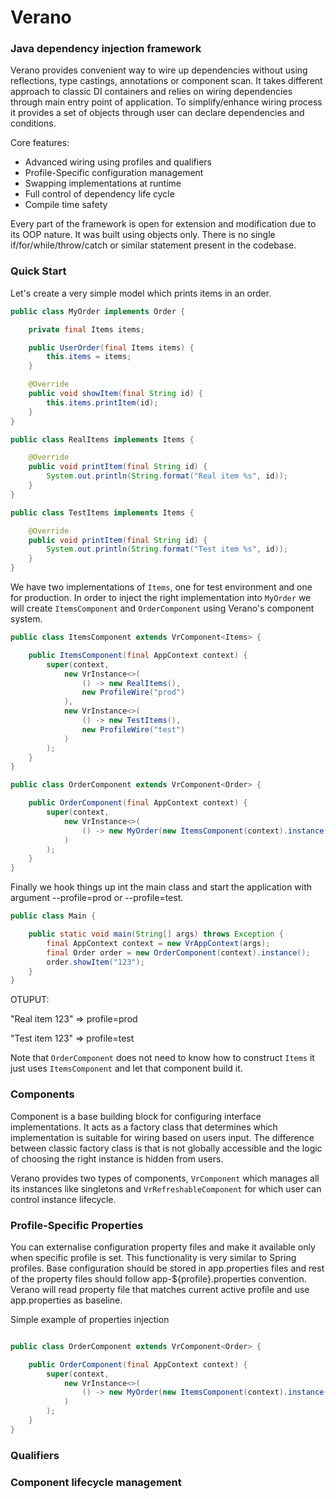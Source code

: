 # Verano
### Java dependency injection framework

Verano provides convenient way to wire up dependencies 
without using reflections, type castings, annotations or component scan. It takes 
different approach to classic DI containers and relies on wiring dependencies through 
main entry point of application. To simplify/enhance wiring process it provides 
a set of objects through user can declare dependencies and conditions.

Core features:
- Advanced wiring using profiles and qualifiers
- Profile-Specific configuration management
- Swapping implementations at runtime
- Full control of dependency life cycle
- Compile time safety

Every part of the framework is open for extension and modification due to
its OOP nature. It was built using objects only. There is no single 
if/for/while/throw/catch or similar statement present in the codebase.

### Quick Start

Let's create a very simple model which prints items in an order. 
```java
public class MyOrder implements Order {

    private final Items items;

    public UserOrder(final Items items) {
        this.items = items;
    }

    @Override
    public void showItem(final String id) {
        this.items.printItem(id);
    }
}
```
```java
public class RealItems implements Items {

    @Override
    public void printItem(final String id) {
        System.out.println(String.format("Real item %s", id));
    }
}
```
```java
public class TestItems implements Items {

    @Override
    public void printItem(final String id) {
        System.out.println(String.format("Test item %s", id));
    }
}
```
We have two implementations of `Items`, one for test environment and one
for production. In order to inject the right implementation into `MyOrder` we
will create `ItemsComponent` and `OrderComponent` using Verano's component
system.
```java
public class ItemsComponent extends VrComponent<Items> {

    public ItemsComponent(final AppContext context) {
        super(context,
            new VrInstance<>(
                () -> new RealItems(),
                new ProfileWire("prod")
            ),
            new VrInstance<>(
                () -> new TestItems(),
                new ProfileWire("test")
            )
        );
    }
}
```
```java
public class OrderComponent extends VrComponent<Order> {

    public OrderComponent(final AppContext context) {
        super(context,
            new VrInstance<>(
                () -> new MyOrder(new ItemsComponent(context).instance())
            )
        );
    }
}
```
Finally we hook things up int the main class and start the application with
argument --profile=prod or --profile=test.
```java
public class Main {

    public static void main(String[] args) throws Exception {
        final AppContext context = new VrAppContext(args);
        final Order order = new OrderComponent(context).instance();
        order.showItem("123");
    }
}
```
OTUPUT:

"Real item 123"  => profile=prod

"Test item 123"  => profile=test

Note that `OrderComponent` does not need to know how to construct `Items` 
it just uses `ItemsComponent` and let that component build it.

### Components
Component is a base building block for configuring interface implementations. 
It acts as a factory class that determines which implementation is suitable 
for wiring based on users input. The difference between classic factory class 
is that is not globally accessible and the logic of choosing the right instance 
is hidden from users. 

Verano provides two types of components, `VrComponent` which manages all its
instances like singletons and `VrRefreshableComponent` for which user can
control instance lifecycle.



### Profile-Specific Properties
You can externalise configuration property files and make it available only
when specific profile is set. This functionality is very similar to Spring profiles.
Base configuration should be stored in app.properties files and rest of the 
property files should follow app-${profile}.properties convention.
Verano will read property file that matches current active profile and use
app.properties as baseline.

Simple example of properties injection
```java


```

```java
public class OrderComponent extends VrComponent<Order> {

    public OrderComponent(final AppContext context) {
        super(context,
            new VrInstance<>(
                () -> new MyOrder(new ItemsComponent(context).instance())
            )
        );
    }
}
```

### 


### Qualifiers

### Component lifecycle management
